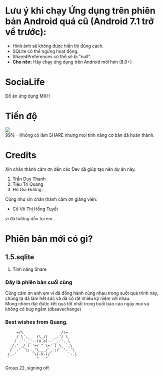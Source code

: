 # Lưu ý khi chạy Ứng dụng trên phiên bản Android quá cũ (Android 7.1 trở về trước):
- Hình ảnh sẽ không được hiển thị đúng cách.
- SQLite có thể ngừng hoạt động.
- SharedPreferences có thể sẽ bị "null".
- **Cho nên:** Hãy chạy ứng dụng trên Android mới hơn (8.0+)
# SociaLife
Đồ án ứng dụng MXH
# Tiến độ
![](https://geps.dev/progress/99)\
99% - Không có làm SHARE nhưng mọi tính năng cơ bản đã hoàn thành.
# Credits
Xin chân thành cảm ơn dến các Dev đã giúp tạo nên dự án này.
1. Trần Duy Thanh
2. Tiêu Trí Quang
3. Hồ Gia Đường.

Cũng như xin chân thành cảm ơn giảng viên:

- Cô Võ Thị Hồng Tuyết

vì đã hướng dẫn tụi em.

# Phiên bản mới có gì?
## 1.5.sqlite
1. Tính năng Share
### Đây là phiên bản cuối cùng
Cũng cảm ơn anh em vì đã đồng hành cùng nhau trong suốt quá trình này, chúng ta đã làm hết sức và đã có rất nhiều kỷ niệm với nhau.\
Mong nhóm đạt được kết quả tốt nhất trong buổi báo cáo ngày mai và không có bug ngầm (dbsavechange)
### Best wishes from Quang.
```
     =/\                 /\=
     / \'._   (\_/)   _.'/ \
    / .''._'--(o.o)--'_.''. \
   /.' _/ |`'=/ " \='`| \_ `.\
  /` .' `\;-,'\___/',-;/` '. '\
 /.-'       `\(-V-)/`       `-.\
 `            "   "            `
 ```
 Group 22, signing off.
